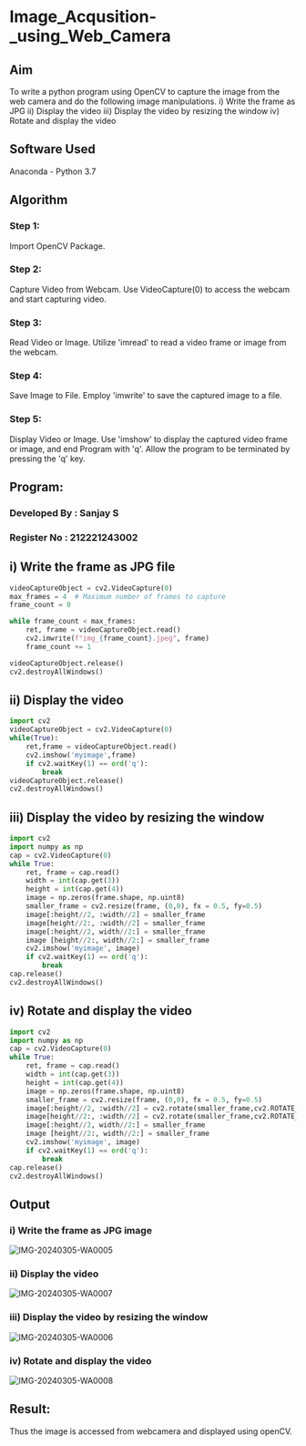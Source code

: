 # Image_Acqusition-_using_Web_Camera
## Aim

To write a python program using OpenCV to capture the image from the web camera and do the following image manipulations.
i) Write the frame as JPG 
ii) Display the video 
iii) Display the video by resizing the window
iv) Rotate and display the video

## Software Used
Anaconda - Python 3.7
## Algorithm
### Step 1:
Import OpenCV Package.

### Step 2:
Capture Video from Webcam. Use VideoCapture(0) to access the webcam and start capturing video.

### Step 3:
Read Video or Image. Utilize 'imread' to read a video frame or image from the webcam.

### Step 4:
Save Image to File. Employ 'imwrite' to save the captured image to a file.

### Step 5:
Display Video or Image. Use 'imshow' to display the captured video frame or image, and end Program with 'q'. Allow the program to be terminated by pressing the 'q' key.

## Program:

### Developed By : Sanjay S
### Register No  : 212221243002

## i) Write the frame as JPG file
```python
videoCaptureObject = cv2.VideoCapture(0)
max_frames = 4  # Maximum number of frames to capture
frame_count = 0

while frame_count < max_frames:
    ret, frame = videoCaptureObject.read()
    cv2.imwrite(f"img_{frame_count}.jpeg", frame)
    frame_count += 1

videoCaptureObject.release()
cv2.destroyAllWindows()
```

## ii) Display the video
```python
import cv2
videoCaptureObject = cv2.VideoCapture(0)
while(True):
    ret,frame = videoCaptureObject.read()
    cv2.imshow('myimage',frame)
    if cv2.waitKey(1) == ord('q'):
        break
videoCaptureObject.release()
cv2.destroyAllWindows()
```

## iii) Display the video by resizing the window
```python
import cv2
import numpy as np
cap = cv2.VideoCapture(0)
while True:
    ret, frame = cap.read() 
    width = int(cap.get(3))
    height = int(cap.get(4))
    image = np.zeros(frame.shape, np.uint8) 
    smaller_frame = cv2.resize(frame, (0,0), fx = 0.5, fy=0.5) 
    image[:height//2, :width//2] = smaller_frame
    image[height//2:, :width//2] = smaller_frame
    image[:height//2, width//2:] = smaller_frame 
    image [height//2:, width//2:] = smaller_frame
    cv2.imshow('myimage', image)
    if cv2.waitKey(1) == ord('q'):
        break
cap.release()
cv2.destroyAllWindows()
```

## iv) Rotate and display the video
```python
import cv2
import numpy as np
cap = cv2.VideoCapture(0)
while True:
    ret, frame = cap.read() 
    width = int(cap.get(3))
    height = int(cap.get(4))
    image = np.zeros(frame.shape, np.uint8) 
    smaller_frame = cv2.resize(frame, (0,0), fx = 0.5, fy=0.5) 
    image[:height//2, :width//2] = cv2.rotate(smaller_frame,cv2.ROTATE_180)
    image[height//2:, :width//2] = cv2.rotate(smaller_frame,cv2.ROTATE_180)
    image[:height//2, width//2:] = smaller_frame 
    image [height//2:, width//2:] = smaller_frame
    cv2.imshow('myimage', image)
    if cv2.waitKey(1) == ord('q'):
        break
cap.release()
cv2.destroyAllWindows()
```

## Output

### i) Write the frame as JPG image
![IMG-20240305-WA0005](https://github.com/sanjay5656/Image_Acqusition-_using_Web_Camera/assets/115128955/4816fee9-cbb5-481e-bae4-dbc809146b24)

### ii) Display the video
![IMG-20240305-WA0007](https://github.com/sanjay5656/Image_Acqusition-_using_Web_Camera/assets/115128955/8d4d6068-f10a-44a3-a568-72c15dd5d4f0)

### iii) Display the video by resizing the window
![IMG-20240305-WA0006](https://github.com/sanjay5656/Image_Acqusition-_using_Web_Camera/assets/115128955/207ed12e-af4f-4538-854c-3946e98ece40)

### iv) Rotate and display the video
![IMG-20240305-WA0008](https://github.com/sanjay5656/Image_Acqusition-_using_Web_Camera/assets/115128955/373b964f-30c5-440c-8904-fc6a4557e553)

## Result:
Thus the image is accessed from webcamera and displayed using openCV.
